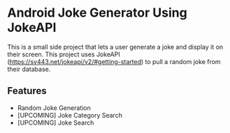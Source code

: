 # Android Joke Generator Using JokeAPI

This is a small side project that lets a user generate a joke and display it on their screen. This project uses JokeAPI (https://sv443.net/jokeapi/v2/#getting-started) to pull a random joke from their database.


## Features

- Random Joke Generation
- [UPCOMING] Joke Category Search
- [UPCOMING] Joke Search
